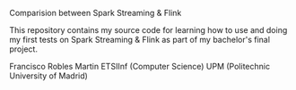 Comparision between Spark Streaming & Flink

This repository contains my source code for learning how to use and 
doing my first tests on Spark Streaming & Flink as part of my bachelor's final project.

Francisco Robles Martin
ETSIInf (Computer Science)
UPM (Politechnic University of Madrid)